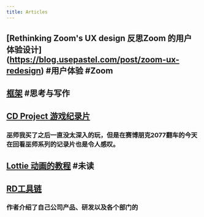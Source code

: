 ```yaml
---
title: Articles
---
```


## [Rethinking Zoom's UX design 反思Zoom 的用户体验设计] (https://blog.usepastel.com/post/zoom-ux-redesign)  #用户体验 #Zoom
## [框架](https://pt.plus/the-framework/) #思考与写作
## [CD Project 游戏纪录片](https://www.youtube.com/watch?v=uNZkTk5gLuo)
### 巫师我买了之后一直没太深入的玩，但是在赛博朋克2077翻车的今天在回看巫师系列的记录片也是令人感叹。
## [Lottie 动画的教程](https://www.notion.so/5-Lottie-83321ca1ab0e4687a49088b79f3d43a7) #未读
## [RD工具链](https://threadreaderapp.com/thread/1269098855431155712.html)
### 作者介绍了自己公司产品、研发以及各个部门的
##

